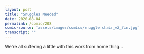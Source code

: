 ```yaml
---
layout: post
title: "Snuggles Needed"
date: 2020-08-04
permalink: /comic/208
comic-source: "assets/images/comics/snuggle chair_v2_fin.jpg"
transcript: ""
---
```


We're all suffering a little with this work from home thing... 
